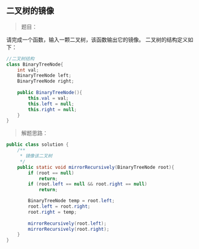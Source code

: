 <link href="markdown.css" rel="stylesheet"></link>

## 二叉树的镜像
> 题目：  

请完成一个函数，输入一颗二叉树，该函数输出它的镜像。
二叉树的结构定义如下：
```java
//二叉树结构
class BinaryTreeNode{
    int val;
    BinaryTreeNode left;
    BinaryTreeNode right;
    
    public BinaryTreeNode(){
        this.val = val;
        this.left = null;
        this.right = null;
    }
}
```
> 解题思路： 
```java
public class solution {
    /**
     * 镜像该二叉树
     */
    public static void mirrorRecursively(BinaryTreeNode root){
        if (root == null)
            return;
        if (root.left == null && root.right == null)
            return;

        BinaryTreeNode temp = root.left;
        root.left = root.right;
        root.right = temp;
        
        mirrorRecursively(root.left);
        mirrorRecursively(root.right);
    }
}
```
